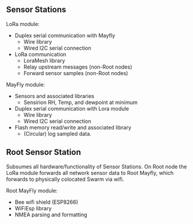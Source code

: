 Sensor Stations
---------------

LoRa module:
- Duplex serial communication with Mayfly
  + Wire library 
  + Wired I2C serial connection
- LoRa communication 
  + LoraMesh library
  + Relay upstream messages (non-Root nodes)
  + Forward sensor samples (non-Root nodes)

MayFly module:
- Sensors and associated libraries
  + Sensirion RH, Temp, and dewpoint at minimum
- Duplex serial communication with Lora module
  + Wire library
  + Wired I2C serial connection
- Flash memory read/write and associated library
  + (Circular) log sampled data. 

Root Sensor Station
-------------------

Subsumes all hardware/functionality of Sensor Stations. On Root node the LoRa module
forwards all network sensor data to Root Mayfly, which forwards to physically colocated
Swarm via wifi. 

Root MayFly module:
- Bee wifi shield (ESP8266)
- WiFiEsp library
- NMEA parsing and formatting 

